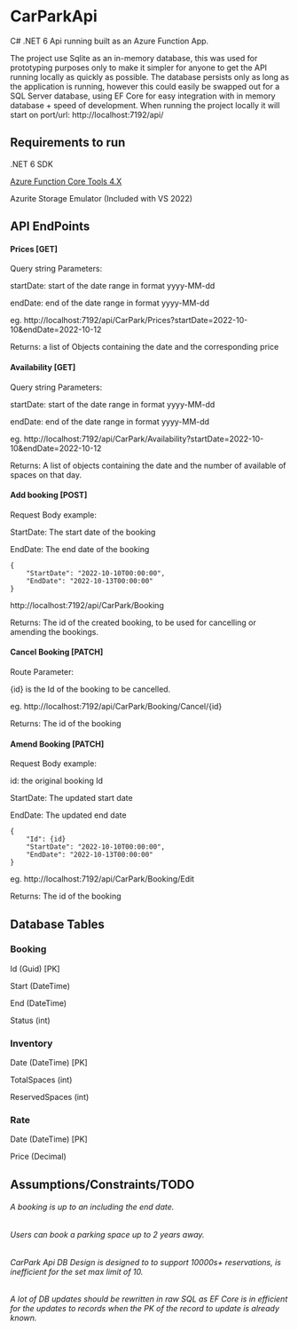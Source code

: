 # CarParkApi
C# .NET 6 Api running built as an Azure Function App.

The project use Sqlite as an in-memory database, this was used for prototyping purposes only to make it simpler for anyone to get the API running locally as quickly as possible. The database persists only as long as the application is running, however this could easily be swapped out for a SQL Server database, using EF Core for easy integration with in memory database + speed of development. When running the project locally it will start on port/url: http://localhost:7192/api/

## Requirements to run
.NET 6 SDK

[Azure Function Core Tools 4.X](https://docs.microsoft.com/en-us/azure/azure-functions/functions-run-local?tabs=v4%2Cwindows%2Ccsharp%2Cportal%2Cbash)

Azurite Storage Emulator (Included with VS 2022)


## API EndPoints
#### Prices [GET]
Query string Parameters:

startDate: start of the date range in format yyyy-MM-dd

endDate: end of the date range in format yyyy-MM-dd

eg.
http://localhost:7192/api/CarPark/Prices?startDate=2022-10-10&endDate=2022-10-12

Returns:
a list of Objects containing the date and the corresponding price

#### Availability [GET]
Query string Parameters:

startDate: start of the date range in format yyyy-MM-dd

endDate: end of the date range in format yyyy-MM-dd

eg.
http://localhost:7192/api/CarPark/Availability?startDate=2022-10-10&endDate=2022-10-12

Returns:
A list of objects containing the date and the number of available of spaces on that day.

#### Add booking [POST]
Request Body example:

StartDate: The start date of the booking

EndDate: The end date of the booking

```
{
    "StartDate": "2022-10-10T00:00:00",
    "EndDate": "2022-10-13T00:00:00"
}
```

http://localhost:7192/api/CarPark/Booking

Returns:
The id of the created booking, to be used for cancelling or amending the bookings.

#### Cancel Booking [PATCH]
Route Parameter: 

{id} is the Id of the booking to be cancelled.

eg.
http://localhost:7192/api/CarPark/Booking/Cancel/{id}

Returns:
The id of the booking

#### Amend Booking [PATCH]

Request Body example:

id: the original booking Id

StartDate: The updated start date

EndDate: The updated end date
```
{
    "Id": {id}
    "StartDate": "2022-10-10T00:00:00",
    "EndDate": "2022-10-13T00:00:00"
}
```
eg.
http://localhost:7192/api/CarPark/Booking/Edit

Returns:
The id of the booking


## Database Tables

### Booking
Id (Guid) [PK]

Start (DateTime)

End (DateTime)

Status (int)

### Inventory
Date (DateTime) [PK]

TotalSpaces (int)

ReservedSpaces (int)

### Rate
Date (DateTime) [PK]

Price (Decimal)

## Assumptions/Constraints/TODO
###### A booking is up to an including the end date.
###### Users can book a parking space up to 2 years away.
###### CarPark Api DB Design is designed to to support 10000s+ reservations, is inefficient for the set max limit of 10.
###### A lot of DB updates should be rewritten in raw SQL as EF Core is in efficient for the updates to records when the PK of the record to update is already known.







